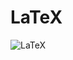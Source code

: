 # LaTeX

![LaTeX](https://img.shields.io/badge/latex-%23008080.svg?style=for-the-badge&logo=latex&logoColor=white)
